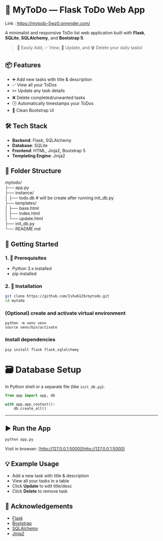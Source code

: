 # 🎯 MyToDo — Flask ToDo Web App

Link : https://mytodo-5wz0.onrender.com/<br>

A minimalist and responsive ToDo list web application built with **Flask**, **SQLite**, **SQLAlchemy**, and **Bootstrap 5**.

> 🔧 Easily Add, ✅ View, 🔄 Update, and 🗑️ Delete your daily tasks!



## 📦 Features

- ➕ Add new tasks with title & description  
- ✅ View all your ToDos  
- ✏️ Update any task details  
- ❌ Delete completed/unwanted tasks  
- 🕒 Automatically timestamps your ToDos  
- 🎨 Clean Bootstrap UI  



## 🛠 Tech Stack

- **Backend**: Flask, SQLAlchemy  
- **Database**: SQLite  
- **Frontend**: HTML, Jinja2, Bootstrap 5  
- **Templating Engine**: Jinja2  



## 📂 Folder Structure



mytodo/<br>
├── app.py<br>
├── instance/<br>
│   ├── todo.db  # will be create after running init_db.py<br>
├── templates/<br>
│   ├── base.html<br>
│   ├── index.html<br>
│   └── update.html<br>
├── init_db.py<br>
└── README.md




## 🚀 Getting Started

### 1. 🧰 Prerequisites

- Python 3.x installed
- pip installed

### 2. 🔧 Installation

```bash
git clone https://github.com/Ishu6129/mytodo.git
cd mytodo
```
### (Optional) create and activate virtual environment
````
python -m venv venv
source venv/bin/activate
````
### Install dependencies
````
pip install flask flask_sqlalchemy
````



# 🗃️ Database Setup

In Python shell or a separate file (like `init_db.py`):

```python
from app import app, db

with app.app_context():
    db.create_all()
```

---

## ▶️ Run the App

```bash
python app.py
```

Visit in browser: [http://127.0.0.1:5000](http://127.0.0.1:5000)


## 💡 Example Usage

* Add a new task with title & description
* View all your tasks in a table
* Click **Update** to edit title/desc
* Click **Delete** to remove task

## 🙌 Acknowledgements

* [Flask](https://flask.palletsprojects.com/)
* [Bootstrap](https://getbootstrap.com/)
* [SQLAlchemy](https://www.sqlalchemy.org/)
* [Jinja2](https://jinja.palletsprojects.com/)

